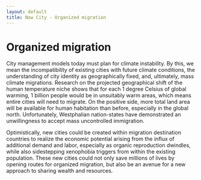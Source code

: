 ```yaml
---
layout: default
title: Now City - Organized migration
---
```


# Organized migration

City management models today must plan for climate instability. By this, we mean the incompatibility of existing cities with future climate conditions, the understanding of city identity as geographically fixed, and, ultimately, mass climate migrations. Research on the projected geographical shift of the human temperature niche shows that for each 1 degree Celsius of global warming, 1 billion people would be in unsuitably warm areas, which means entire cities will need to migrate. On the positive side, more total land area will be available for human habitation than before, especially in the global north. Unfortunately, Westphalian nation-states have demonstrated an unwillingness to accept mass uncontrolled immigration. 

Optimistically, new cities could be created within migration destination countries to realize the economic potential arising from the influx of additional demand and labor, especially as organic reproduction dwindles, while also sidestepping xenophobia triggers from within the existing population. These new cities could not only save millions of lives by opening routes for organized migration, but also be an avenue for a new approach to sharing wealth and resources.
